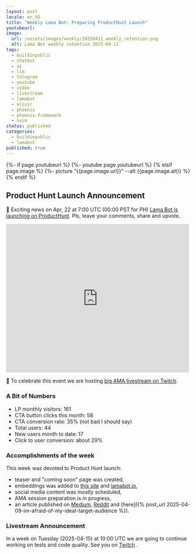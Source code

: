 ```yaml
---
layout: post
locale: en_US
title: "Weekly Lama Bot: Preparing ProductHunt Launch"
youtubeurl: 
image:
  url: /assets/images/weekly/20250411_weekly_retention.png
  alt: Lama Bot weekly retention 2025-04-11
tags:
  - buildinpublic
  - chatbot
  - ai
  - llm
  - telegram
  - youtube
  - video
  - livestream
  - lamabot
  - elixir
  - phoenix
  - phoenix-framework
  - nvim
status: published
categories:
  - buildinpublic
  - lamabot
published: true
---
```

{%- if page.youtubeurl %}
    {%- youtube page.youtubeurl %}
{% elsif page.image %}
    {%- picture "{{page.image.url}}" --alt {{page.image.alt}} %}
{% endif %}

## Product Hunt Launch Announcement

🚀 Exciting news on Apr, 22 at 7:00 UTC (00:00 PST for PH) [Lama Bot is launching on ProductHunt](https://www.producthunt.com/products/lama-bot). Pls, leave your comments, share and upvote.

<iframe style="border: none;" src="https://cards.producthunt.com/cards/products/1049540" width="500" height="405" frameborder="0" scrolling="no" allowfullscreen></iframe>

🥳 To celebrate this event we are hosting [big AMA livestream on Twitch](https://www.twitch.tv/war1and). 

### A Bit of Numbers

- LP monthly visitors: 161
- CTA button clicks this month: 58
- CTA conversion rate:  35% (not bad I should say)
- Total users: 44
- New users month to date: 17
- Click to user conversion:  about 29%

### Accomplishments of the week

This week was devoted to Product Hunt launch:  
- teaser and "coming soon" page was created, 
- embeddings was added to [this site](/) and [lamabot.io](https://lamabot.io?utm_source=t0ha.ru&utm_medium=post&utm_campaign=weekly),
- social media content was mostly scheduled,
- AMA session preparation is in progress,
- an article published on [Medium](https://medium.com/@t0ha.ru/im-afraid-of-my-ideal-target-audience-6fc39945122b), [Reddit](https://www.reddit.com/r/indiehackers/comments/1jv2222/im_afraid_of_my_ideal_target_audience_what_should/) and [here]({% post_url 2025-04-09-im-afraid-of-my-ideal-target-audience %}).
### Livestream Announcement

In a week on Tuesday (2025-04-15) at 10:00 UTC we are going to continue working on tests and code quality. See you on [Twitch](https://www.twitch.tv/war1and) .
